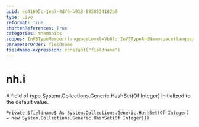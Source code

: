 ```yaml
---
guid: ec41695c-1ea7-4df9-b818-5858534182bf
type: Live
reformat: True
shortenReferences: True
categories: mnemonics
scopes: InVBTypeMember(languageLevel=Vb8); InVBTypeAndNamespace(languageLevel=Vb8)
parameterOrder: fieldname
fieldname-expression: constant("fieldname")
---
```


# nh.i

A field of type System.Collections.Generic.HashSet(Of Integer) initialized to the default value.

```
Private $fieldname$ As System.Collections.Generic.HashSet(Of Integer) = new System.Collections.Generic.HashSet(Of Integer)()
```
